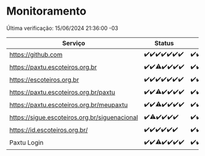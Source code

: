 # Monitoramento

Última verificação: 15/06/2024 21:36:00 -03

|Serviço|Status|Últimas 24h|
|---|---|---|
|https://github.com|<span title="2024-06-09: OK=24">✔️</span><span title="2024-06-10: OK=25">✔️</span><span title="2024-06-11: OK=24">✔️</span><span title="2024-06-12: OK=24">✔️</span><span title="2024-06-13: OK=24">✔️</span><span title="2024-06-14: OK=24">✔️</span><span title="2024-06-15: OK=1">✔️</span>|<span title="14/06/2024 22:52:00 -03 : 200">✔️</span><span title="14/06/2024 23:24:00 -03 : 200">✔️</span><span title="15/06/2024 00:07:00 -03 : 200">✔️</span><span title="15/06/2024 01:08:00 -03 : 200">✔️</span><span title="15/06/2024 02:07:00 -03 : 200">✔️</span><span title="15/06/2024 03:08:00 -03 : 200">✔️</span><span title="15/06/2024 04:06:00 -03 : 200">✔️</span><span title="15/06/2024 05:08:00 -03 : 200">✔️</span><span title="15/06/2024 06:06:00 -03 : 200">✔️</span><span title="15/06/2024 07:06:00 -03 : 200">✔️</span><span title="15/06/2024 08:03:00 -03 : 200">✔️</span><span title="15/06/2024 09:11:00 -03 : 200">✔️</span><span title="15/06/2024 10:07:00 -03 : 200">✔️</span><span title="15/06/2024 11:06:00 -03 : 200">✔️</span><span title="15/06/2024 12:07:00 -03 : 200">✔️</span><span title="15/06/2024 13:08:00 -03 : 200">✔️</span><span title="15/06/2024 14:06:00 -03 : 200">✔️</span><span title="15/06/2024 15:09:00 -03 : 200">✔️</span><span title="15/06/2024 16:03:00 -03 : 200">✔️</span><span title="15/06/2024 17:06:00 -03 : 200">✔️</span><span title="15/06/2024 18:04:00 -03 : 200">✔️</span><span title="15/06/2024 19:06:00 -03 : 200">✔️</span><span title="15/06/2024 20:07:00 -03 : 200">✔️</span><span title="15/06/2024 21:36:00 -03 : 200">✔️</span>|
|https://paxtu.escoteiros.org.br|<span title="2024-06-09: OK=24">✔️</span><span title="2024-06-10: OK=25">✔️</span><span title="2024-06-11: OK=23, Falhas=1">⚠️</span><span title="2024-06-12: OK=24">✔️</span><span title="2024-06-13: OK=24">✔️</span><span title="2024-06-14: OK=24">✔️</span><span title="2024-06-15: OK=1">✔️</span>|<span title="14/06/2024 22:52:00 -03 : 200">✔️</span><span title="14/06/2024 23:24:00 -03 : 200">✔️</span><span title="15/06/2024 00:07:00 -03 : 200">✔️</span><span title="15/06/2024 01:08:00 -03 : 200">✔️</span><span title="15/06/2024 02:07:00 -03 : 200">✔️</span><span title="15/06/2024 03:08:00 -03 : 200">✔️</span><span title="15/06/2024 04:06:00 -03 : 200">✔️</span><span title="15/06/2024 05:08:00 -03 : 200">✔️</span><span title="15/06/2024 06:06:00 -03 : 200">✔️</span><span title="15/06/2024 07:06:00 -03 : 200">✔️</span><span title="15/06/2024 08:03:00 -03 : 200">✔️</span><span title="15/06/2024 09:11:00 -03 : 200">✔️</span><span title="15/06/2024 10:07:00 -03 : 200">✔️</span><span title="15/06/2024 11:06:00 -03 : 200">✔️</span><span title="15/06/2024 12:07:00 -03 : 200">✔️</span><span title="15/06/2024 13:08:00 -03 : 200">✔️</span><span title="15/06/2024 14:06:00 -03 : 200">✔️</span><span title="15/06/2024 15:09:00 -03 : 200">✔️</span><span title="15/06/2024 16:03:00 -03 : 200">✔️</span><span title="15/06/2024 17:06:00 -03 : 200">✔️</span><span title="15/06/2024 18:04:00 -03 : 200">✔️</span><span title="15/06/2024 19:06:00 -03 : 0">❌</span><span title="15/06/2024 20:07:00 -03 : 200">✔️</span><span title="15/06/2024 21:36:00 -03 : 200">✔️</span>|
|https://escoteiros.org.br|<span title="2024-06-09: OK=24">✔️</span><span title="2024-06-10: OK=25">✔️</span><span title="2024-06-11: OK=24">✔️</span><span title="2024-06-12: OK=24">✔️</span><span title="2024-06-13: OK=24">✔️</span><span title="2024-06-14: OK=24">✔️</span><span title="2024-06-15: OK=1">✔️</span>|<span title="14/06/2024 22:52:00 -03 : 200">✔️</span><span title="14/06/2024 23:24:00 -03 : 200">✔️</span><span title="15/06/2024 00:07:00 -03 : 200">✔️</span><span title="15/06/2024 01:08:00 -03 : 200">✔️</span><span title="15/06/2024 02:07:00 -03 : 200">✔️</span><span title="15/06/2024 03:08:00 -03 : 200">✔️</span><span title="15/06/2024 04:06:00 -03 : 200">✔️</span><span title="15/06/2024 05:08:00 -03 : 200">✔️</span><span title="15/06/2024 06:06:00 -03 : 200">✔️</span><span title="15/06/2024 07:06:00 -03 : 200">✔️</span><span title="15/06/2024 08:03:00 -03 : 200">✔️</span><span title="15/06/2024 09:11:00 -03 : 200">✔️</span><span title="15/06/2024 10:07:00 -03 : 200">✔️</span><span title="15/06/2024 11:06:00 -03 : 200">✔️</span><span title="15/06/2024 12:07:00 -03 : 200">✔️</span><span title="15/06/2024 13:08:00 -03 : 200">✔️</span><span title="15/06/2024 14:06:00 -03 : 200">✔️</span><span title="15/06/2024 15:09:00 -03 : 200">✔️</span><span title="15/06/2024 16:03:00 -03 : 200">✔️</span><span title="15/06/2024 17:07:00 -03 : 200">✔️</span><span title="15/06/2024 18:04:00 -03 : 200">✔️</span><span title="15/06/2024 19:06:00 -03 : 200">✔️</span><span title="15/06/2024 20:07:00 -03 : 200">✔️</span><span title="15/06/2024 21:36:00 -03 : 200">✔️</span>|
|https://paxtu.escoteiros.org.br/paxtu|<span title="2024-06-09: OK=24">✔️</span><span title="2024-06-10: OK=25">✔️</span><span title="2024-06-11: OK=23, Falhas=1">⚠️</span><span title="2024-06-12: OK=24">✔️</span><span title="2024-06-13: OK=24">✔️</span><span title="2024-06-14: OK=24">✔️</span><span title="2024-06-15: OK=1">✔️</span>|<span title="14/06/2024 22:52:00 -03 : 200">✔️</span><span title="14/06/2024 23:24:00 -03 : 200">✔️</span><span title="15/06/2024 00:07:00 -03 : 200">✔️</span><span title="15/06/2024 01:08:00 -03 : 200">✔️</span><span title="15/06/2024 02:07:00 -03 : 200">✔️</span><span title="15/06/2024 03:08:00 -03 : 200">✔️</span><span title="15/06/2024 04:06:00 -03 : 200">✔️</span><span title="15/06/2024 05:08:00 -03 : 200">✔️</span><span title="15/06/2024 06:06:00 -03 : 200">✔️</span><span title="15/06/2024 07:06:00 -03 : 200">✔️</span><span title="15/06/2024 08:03:00 -03 : 200">✔️</span><span title="15/06/2024 09:11:00 -03 : 200">✔️</span><span title="15/06/2024 10:07:00 -03 : 200">✔️</span><span title="15/06/2024 11:06:00 -03 : 200">✔️</span><span title="15/06/2024 12:07:00 -03 : 200">✔️</span><span title="15/06/2024 13:08:00 -03 : 200">✔️</span><span title="15/06/2024 14:06:00 -03 : 200">✔️</span><span title="15/06/2024 15:09:00 -03 : 200">✔️</span><span title="15/06/2024 16:03:00 -03 : 200">✔️</span><span title="15/06/2024 17:07:00 -03 : 200">✔️</span><span title="15/06/2024 18:04:00 -03 : 200">✔️</span><span title="15/06/2024 19:06:00 -03 : 0">❌</span><span title="15/06/2024 20:07:00 -03 : 200">✔️</span><span title="15/06/2024 21:36:00 -03 : 200">✔️</span>|
|https://paxtu.escoteiros.org.br/meupaxtu|<span title="2024-06-09: OK=24">✔️</span><span title="2024-06-10: OK=25">✔️</span><span title="2024-06-11: OK=23, Falhas=1">⚠️</span><span title="2024-06-12: OK=24">✔️</span><span title="2024-06-13: OK=24">✔️</span><span title="2024-06-14: OK=24">✔️</span><span title="2024-06-15: OK=1">✔️</span>|<span title="14/06/2024 22:52:00 -03 : 200">✔️</span><span title="14/06/2024 23:24:00 -03 : 200">✔️</span><span title="15/06/2024 00:07:00 -03 : 200">✔️</span><span title="15/06/2024 01:08:00 -03 : 200">✔️</span><span title="15/06/2024 02:07:00 -03 : 200">✔️</span><span title="15/06/2024 03:08:00 -03 : 200">✔️</span><span title="15/06/2024 04:06:00 -03 : 200">✔️</span><span title="15/06/2024 05:08:00 -03 : 200">✔️</span><span title="15/06/2024 06:06:00 -03 : 200">✔️</span><span title="15/06/2024 07:06:00 -03 : 200">✔️</span><span title="15/06/2024 08:03:00 -03 : 200">✔️</span><span title="15/06/2024 09:11:00 -03 : 200">✔️</span><span title="15/06/2024 10:07:00 -03 : 200">✔️</span><span title="15/06/2024 11:06:00 -03 : 200">✔️</span><span title="15/06/2024 12:07:00 -03 : 200">✔️</span><span title="15/06/2024 13:08:00 -03 : 200">✔️</span><span title="15/06/2024 14:06:00 -03 : 200">✔️</span><span title="15/06/2024 15:09:00 -03 : 200">✔️</span><span title="15/06/2024 16:03:00 -03 : 200">✔️</span><span title="15/06/2024 17:07:00 -03 : 200">✔️</span><span title="15/06/2024 18:04:00 -03 : 200">✔️</span><span title="15/06/2024 19:07:00 -03 : 0">❌</span><span title="15/06/2024 20:07:00 -03 : 200">✔️</span><span title="15/06/2024 21:36:00 -03 : 200">✔️</span>|
|https://sigue.escoteiros.org.br/siguenacional|<span title="2024-06-10: OK=15">✔️</span><span title="2024-06-11: OK=23, Falhas=1">⚠️</span><span title="2024-06-12: OK=24">✔️</span><span title="2024-06-13: OK=24">✔️</span><span title="2024-06-14: OK=24">✔️</span><span title="2024-06-15: OK=1">✔️</span>|<span title="14/06/2024 22:52:00 -03 : 200">✔️</span><span title="14/06/2024 23:24:00 -03 : 200">✔️</span><span title="15/06/2024 00:07:00 -03 : 200">✔️</span><span title="15/06/2024 01:08:00 -03 : 200">✔️</span><span title="15/06/2024 02:07:00 -03 : 200">✔️</span><span title="15/06/2024 03:08:00 -03 : 200">✔️</span><span title="15/06/2024 04:06:00 -03 : 200">✔️</span><span title="15/06/2024 05:08:00 -03 : 200">✔️</span><span title="15/06/2024 06:06:00 -03 : 200">✔️</span><span title="15/06/2024 07:06:00 -03 : 200">✔️</span><span title="15/06/2024 08:03:00 -03 : 200">✔️</span><span title="15/06/2024 09:11:00 -03 : 200">✔️</span><span title="15/06/2024 10:07:00 -03 : 200">✔️</span><span title="15/06/2024 11:06:00 -03 : 200">✔️</span><span title="15/06/2024 12:07:00 -03 : 200">✔️</span><span title="15/06/2024 13:08:00 -03 : 200">✔️</span><span title="15/06/2024 14:06:00 -03 : 200">✔️</span><span title="15/06/2024 15:09:00 -03 : 200">✔️</span><span title="15/06/2024 16:03:00 -03 : 200">✔️</span><span title="15/06/2024 17:07:00 -03 : 200">✔️</span><span title="15/06/2024 18:04:00 -03 : 200">✔️</span><span title="15/06/2024 19:07:00 -03 : 0">❌</span><span title="15/06/2024 20:07:00 -03 : 200">✔️</span><span title="15/06/2024 21:36:00 -03 : 200">✔️</span>|
|https://id.escoteiros.org.br/|<span title="2024-06-10: OK=15">✔️</span><span title="2024-06-11: OK=24">✔️</span><span title="2024-06-12: OK=24">✔️</span><span title="2024-06-13: OK=24">✔️</span><span title="2024-06-14: OK=24">✔️</span><span title="2024-06-15: OK=1">✔️</span>|<span title="14/06/2024 22:52:00 -03 : 200">✔️</span><span title="14/06/2024 23:24:00 -03 : 200">✔️</span><span title="15/06/2024 00:07:00 -03 : 200">✔️</span><span title="15/06/2024 01:08:00 -03 : 200">✔️</span><span title="15/06/2024 02:07:00 -03 : 200">✔️</span><span title="15/06/2024 03:08:00 -03 : 200">✔️</span><span title="15/06/2024 04:06:00 -03 : 200">✔️</span><span title="15/06/2024 05:08:00 -03 : 200">✔️</span><span title="15/06/2024 06:06:00 -03 : 200">✔️</span><span title="15/06/2024 07:06:00 -03 : 200">✔️</span><span title="15/06/2024 08:03:00 -03 : 200">✔️</span><span title="15/06/2024 09:11:00 -03 : 200">✔️</span><span title="15/06/2024 10:07:00 -03 : 200">✔️</span><span title="15/06/2024 11:06:00 -03 : 200">✔️</span><span title="15/06/2024 12:07:00 -03 : 200">✔️</span><span title="15/06/2024 13:08:00 -03 : 200">✔️</span><span title="15/06/2024 14:06:00 -03 : 200">✔️</span><span title="15/06/2024 15:09:00 -03 : 200">✔️</span><span title="15/06/2024 16:03:00 -03 : 200">✔️</span><span title="15/06/2024 17:07:00 -03 : 200">✔️</span><span title="15/06/2024 18:04:00 -03 : 200">✔️</span><span title="15/06/2024 19:07:00 -03 : 200">✔️</span><span title="15/06/2024 20:07:00 -03 : 200">✔️</span><span title="15/06/2024 21:36:00 -03 : 200">✔️</span>|
|Paxtu Login|<span title="2024-06-09: OK=24">✔️</span><span title="2024-06-10: OK=25">✔️</span><span title="2024-06-11: OK=23, Falhas=1">⚠️</span><span title="2024-06-12: OK=24">✔️</span><span title="2024-06-13: OK=24">✔️</span><span title="2024-06-14: OK=24">✔️</span><span title="2024-06-15: OK=1">✔️</span>|<span title="14/06/2024 22:52:00 -03 : 200">✔️</span><span title="14/06/2024 23:24:00 -03 : 200">✔️</span><span title="15/06/2024 00:07:00 -03 : 200">✔️</span><span title="15/06/2024 01:08:00 -03 : 200">✔️</span><span title="15/06/2024 02:07:00 -03 : 200">✔️</span><span title="15/06/2024 03:08:00 -03 : 200">✔️</span><span title="15/06/2024 04:06:00 -03 : 200">✔️</span><span title="15/06/2024 05:08:00 -03 : 200">✔️</span><span title="15/06/2024 06:06:00 -03 : 200">✔️</span><span title="15/06/2024 07:06:00 -03 : 200">✔️</span><span title="15/06/2024 08:03:00 -03 : 200">✔️</span><span title="15/06/2024 09:11:00 -03 : 200">✔️</span><span title="15/06/2024 10:07:00 -03 : 200">✔️</span><span title="15/06/2024 11:06:00 -03 : 200">✔️</span><span title="15/06/2024 12:07:00 -03 : 200">✔️</span><span title="15/06/2024 13:08:00 -03 : 200">✔️</span><span title="15/06/2024 14:06:00 -03 : 200">✔️</span><span title="15/06/2024 15:09:00 -03 : 200">✔️</span><span title="15/06/2024 16:03:00 -03 : 200">✔️</span><span title="15/06/2024 17:07:00 -03 : 200">✔️</span><span title="15/06/2024 18:04:00 -03 : 200">✔️</span><span title="15/06/2024 19:07:00 -03 : 504">❌</span><span title="15/06/2024 20:07:00 -03 : 200">✔️</span><span title="15/06/2024 21:36:00 -03 : 200">✔️</span>|
